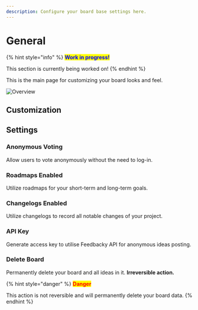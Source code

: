 ```yaml
---
description: Configure your board base settings here.
---
```


# General

{% hint style="info" %}
<mark style="color:blue;">**Work in progress!**</mark>

This section is currently being worked on!
{% endhint %}

This is the main page for customizing your board looks and feel.

![Overview](../../.gitbook/assets/admin\_general\_overview.png)

## Customization



## Settings

### Anonymous Voting

Allow users to vote anonymously without the need to log-in.

### Roadmaps Enabled

Utilize roadmaps for your short-term and long-term goals.

### Changelogs Enabled

Utilize changelogs to record all notable changes of your project.

### API Key

Generate access key to utilise Feedbacky API for anonymous ideas posting.

### Delete Board

Permanently delete your board and all ideas in it. **Irreversible action.**

{% hint style="danger" %}
<mark style="color:red;">**Danger**</mark>

This action is not reversible and will permanently delete your board data.
{% endhint %}
